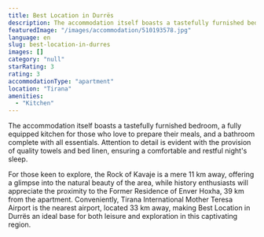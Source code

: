 ```yaml
---
title: Best Location in Durrës
description: The accommodation itself boasts a tastefully furnished bedroom, a fully equipped kitchen for those who love to prepare their meals, and a bathroom complete with
featuredImage: "/images/accommodation/510193578.jpg"
language: en
slug: best-location-in-durres
images: []
category: "null"
starRating: 3
rating: 3
accommodationType: "apartment"
location: "Tirana"
amenities:
  - "Kitchen"
---
```


The accommodation itself boasts a tastefully furnished bedroom, a fully equipped kitchen for those who love to prepare their meals, and a bathroom complete with all essentials. Attention to detail is evident with the provision of quality towels and bed linen, ensuring a comfortable and restful night's sleep.

For those keen to explore, the Rock of Kavaje is a mere 11 km away, offering a glimpse into the natural beauty of the area, while history enthusiasts will appreciate the proximity to the Former Residence of Enver Hoxha, 39 km from the apartment. Conveniently, Tirana International Mother Teresa Airport is the nearest airport, located 33 km away, making Best Location in Durrës an ideal base for both leisure and exploration in this captivating region.

